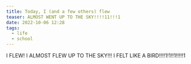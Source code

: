```yaml
---
title: Today, I (and a few others) flew
teaser: ALMOST WENT UP TO THE SKY!!!!11!!!1
date: 2022-10-06 12:28
tags:
  - life
  - school
---
```

I FLEW! I ALMOST FLEW UP TO THE SKY!!! I FELT LIKE A BIRD!!!!1!1!!1!!!!!1